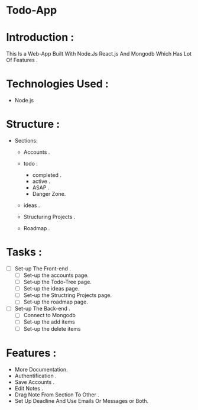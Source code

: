 # Todo-App

# Introduction :

This Is a Web-App Built With Node.Js React.js And Mongodb Which Has Lot Of Features .

# Technologies Used :

- Node.js

# Structure :

- Sections:

  - Accounts .
  - todo :

    - completed .
    - active .
    - ASAP .
    - Danger Zone.

  - ideas .
  - Structuring Projects .
  - Roadmap .

# Tasks :

- [ ] Set-up The Front-end .
  - [ ] Set-up the accounts page.
  - [ ] Set-up the Todo-Tree page.
  - [ ] Set-up the ideas page.
  - [ ] Set-up the Structring Projects page.
  - [ ] Set-up the roadmap page.
- [ ] Set-up The Back-end .
  - [ ] Connect to Mongodb
  - [ ] Set-up the add items
  - [ ] Set-up the delete items

# Features :

- More Documentation.
- Authentification .
- Save Accounts .
- Edit Notes .
- Drag Note From Section To Other .
- Set Up Deadline And Use Emails Or Messages or Both.
